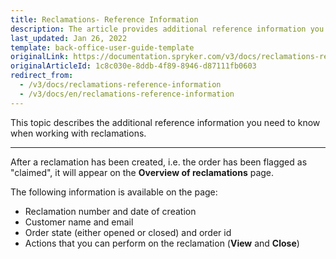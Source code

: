 ```yaml
---
title: Reclamations- Reference Information
description: The article provides additional reference information you see when managing Reclamations in the Back Office.
last_updated: Jan 26, 2022
template: back-office-user-guide-template
originalLink: https://documentation.spryker.com/v3/docs/reclamations-reference-information
originalArticleId: 1c8c030e-8ddb-4f89-8946-d87111fb0603
redirect_from:
  - /v3/docs/reclamations-reference-information
  - /v3/docs/en/reclamations-reference-information
---
```


This topic describes the additional reference information you need to know when working with reclamations.
***

After a reclamation has been created, i.e. the order has been flagged as "claimed", it will appear on the **Overview of reclamations** page. 

The following information is available on the page:
* Reclamation number and date of creation
* Customer name and email
* Order state (either opened or closed) and order id
* Actions that you can perform on the reclamation (**View** and **Close**)

